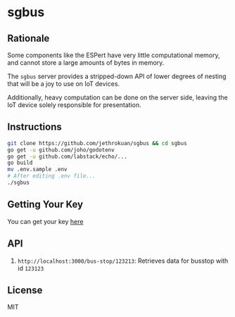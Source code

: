 # sgbus
## Rationale
Some components like the ESPert have very little computational memory, and cannot store a large amounts of bytes in memory.

The `sgbus` server provides a stripped-down API of lower degrees of nesting that will be a joy to use on IoT devices.

Additionally, heavy computation can be done on the server side, leaving the IoT device solely responsible for presentation.

## Instructions
``` bash
git clone https://github.com/jethrokuan/sgbus && cd sgbus
go get -u github.com/joho/godotenv
go get -u github.com/labstack/echo/...
go build
mv .env.sample .env
# After editing .env file...
./sgbus
```

## Getting Your Key
You can get your key [here](http://www.mytransport.sg/content/mytransport/home/dataMall.html)

## API
1. `http://localhost:3000/bus-stop/123213`: Retrieves data for busstop with id `123123`

## License
MIT
